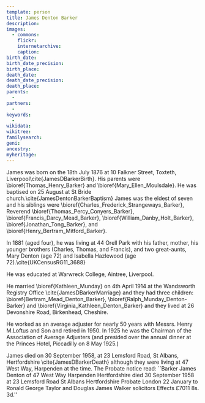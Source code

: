 ```yaml
---
template: person
title: James Denton Barker
description:
images:
  - commons: 
    flickr: 
    internetarchive: 
    caption: 
birth_date: 
birth_date_precision: 
birth_place: 
death_date: 
death_date_precision: 
death_place: 
parents:
  - 
partners:
  - 
keywords:
  - 
wikidata: 
wikitree: 
familysearch: 
geni: 
ancestry: 
myheritage: 
---
```


James was born on the 18th July 1876 at 10 Falkner Street, Toxteth, Liverpool\cite{JamesDBarkerBirth}.
His parents were \bioref{Thomas_Henry_Barker} and \bioref{Mary_Ellen_Moulsdale}. He was baptised on 25 August at St Bride church.\cite{JamesDentonBarkerBaptism} James was the eldest of seven and his siblings were \bioref{Charles_Frederick_Strangeways_Barker}, Reverend \bioref{Thomas_Percy_Conyers_Barker}, \bioref{Francis_Darcy_Mead_Barker}, \bioref{William_Danby_Holt_Barker}, \bioref{Jonathan_Tong_Barker}, and \bioref{Henry_Bertram_Mitford_Barker}.

In 1881 (aged four), he was living at 44 Orell Park with his father, mother, his younger brothers (Charles, Thomas, and Francis), and two great-aunts, Mary Denton (age 72) and Isabella Hazlewood (age 72).\cite{UKCensusRG11_3688}

He was educated at Warwreck College, Aintree, Liverpool.

He married \bioref{Kathleen_Munday} on 4th April 1914 at the Wandsworth Registry Office \cite{JamesDBarkerMarriage} and they had three children: \bioref{Bertram_Mead_Denton_Barker}, \bioref{Ralph_Munday_Denton-Barker} and \bioref{Virginia_Kathleen_Denton_Barker} and they lived at 26 Devonshire Road, Birkenhead, Cheshire.

He worked as an average adjuster for nearly 50 years with Messrs. Henry M.Loftus and Son and retired in 1950. In 1925 he was the Chairman of the Association of Average Adjusters (and presided over the annual dinner at the Princes Hotel, Piccadilly on 8 May 1925.)

James died on 30 September 1958, at 23 Lemsford Road, St Albans, Hertfordshire \cite{JamesDBarkerDeath} although they were living at 47 West Way, Harpenden at the time. The Probate notice read: ``Barker James Denton of 47 West Way Harpenden Hertfordshire died 30 September 1958 at 23 Lemsford Road St Albans Hertfordshire Probate London 22 January to Ronald George Taylor and Douglas James Walker solicitors Effects £7011 8s. 3d.''
